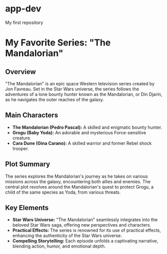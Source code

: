 # app-dev
My first repository

# My Favorite Series: "The Mandalorian"

## Overview

"The Mandalorian" is an epic space Western television series created by Jon Favreau. Set in the Star Wars universe, the series follows the adventures of a lone bounty hunter known as the Mandalorian, or Din Djarin, as he navigates the outer reaches of the galaxy.

## Main Characters

- **The Mandalorian (Pedro Pascal):** A skilled and enigmatic bounty hunter.
- **Grogu (Baby Yoda):** An adorable and mysterious Force-sensitive creature.
- **Cara Dune (Gina Carano):** A skilled warrior and former Rebel shock trooper.

## Plot Summary

The series explores the Mandalorian's journey as he takes on various missions across the galaxy, encountering both allies and enemies. The central plot revolves around the Mandalorian's quest to protect Grogu, a child of the same species as Yoda, from various threats.

## Key Elements

- **Star Wars Universe:** "The Mandalorian" seamlessly integrates into the beloved Star Wars saga, offering new perspectives and characters.
- **Practical Effects:** The series is renowned for its use of practical effects, enhancing the authenticity of the Star Wars universe.
- **Compelling Storytelling:** Each episode unfolds a captivating narrative, blending action, humor, and emotional depth.


